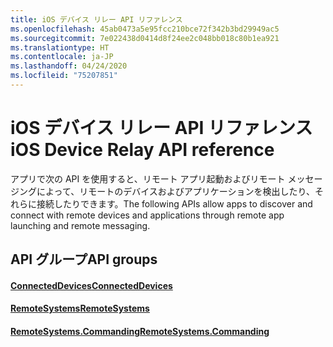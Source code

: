```yaml
---
title: iOS デバイス リレー API リファレンス
ms.openlocfilehash: 45ab0473a5e95fcc210bce72f342b3bd29949ac5
ms.sourcegitcommit: 7e022438d0414d8f24ee2c048bb018c80b1ea921
ms.translationtype: HT
ms.contentlocale: ja-JP
ms.lasthandoff: 04/24/2020
ms.locfileid: "75207851"
---
```

# <a name="ios-device-relay-api-reference"></a><span data-ttu-id="2ffe4-102">iOS デバイス リレー API リファレンス</span><span class="sxs-lookup"><span data-stu-id="2ffe4-102">iOS Device Relay API reference</span></span>

<span data-ttu-id="2ffe4-103">アプリで次の API を使用すると、リモート アプリ起動およびリモート メッセージングによって、リモートのデバイスおよびアプリケーションを検出したり、それらに接続したりできます。</span><span class="sxs-lookup"><span data-stu-id="2ffe4-103">The following APIs allow apps to discover and connect with remote devices and applications through remote app launching and remote messaging.</span></span>

## <a name="api-groups"></a><span data-ttu-id="2ffe4-104">API グループ</span><span class="sxs-lookup"><span data-stu-id="2ffe4-104">API groups</span></span>

#### <a name="connecteddevices"></a>[<span data-ttu-id="2ffe4-105">ConnectedDevices</span><span class="sxs-lookup"><span data-stu-id="2ffe4-105">ConnectedDevices</span></span>](../objectivec-api/connecteddevices/index.md)
#### <a name="remotesystems"></a>[<span data-ttu-id="2ffe4-106">RemoteSystems</span><span class="sxs-lookup"><span data-stu-id="2ffe4-106">RemoteSystems</span></span>](../objectivec-api/remotesystems/index.md)
#### <a name="remotesystemscommanding"></a>[<span data-ttu-id="2ffe4-107">RemoteSystems.Commanding</span><span class="sxs-lookup"><span data-stu-id="2ffe4-107">RemoteSystems.Commanding</span></span>](../objectivec-api/remotesystems.commanding/index.md)
